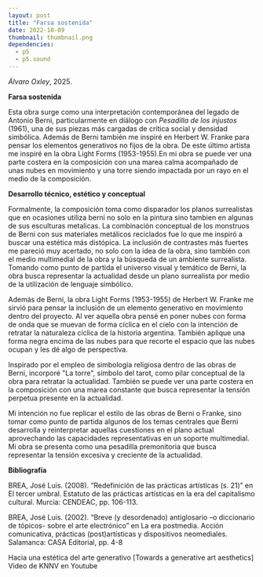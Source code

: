 ```yaml
---
layout: post
title: "Farsa sostenida"
date: 2022-10-09
thumbnail: thumbnail.png
dependencies:
  - p5
  - p5.sound
---
```


<div id="div-sketch">
  <script type="text/javascript" src="sketch.js"></script>
</div>

_Álvaro Oxley_, 2025.

**Farsa sostenida**

Esta obra surge como una interpretación contemporánea del legado de Antonio Berni, particularmente en diálogo con *Pesadilla de los injustos* (1961), una de sus piezas más cargadas de crítica social y densidad simbólica. Además de Berni también me inspiré en Herbert W. Franke para pensar los elementos generativos no fijos de la obra. De este último artista me inspiré en la obra Light Forms (1953-1955).En mi obra se puede ver una parte costera en la composición con una marea calma acompañado de unas nubes en movimiento y una torre siendo impactada por un rayo en el medio de la composición.


**Desarrollo técnico, estético y conceptual**

Formalmente, la composición toma como disparador los planos surrealistas que en ocasiones utiliza berni no solo en la pintura sino tambien en algunas de sus esculturas metalicas. La combinación conceptual de los monstruos de Berni con sus materiales metálicos reciclados fue lo que me inspiró a buscar una estética más distópica. La inclusión de contrastes más fuertes me pareció muy acertado, no solo con la idea de la obra, sino también con el medio multimedial de la obra y la búsqueda de un ambiente surrealista. Tomando como punto de partida el universo visual y temático de Berni, la obra busca representar la actualidad desde un plano surrealista por medio de la utilización de lenguaje simbólico.

Además de Berni, la obra Light Forms (1953-1955) de Herbert W. Franke me sirvió para pensar la inclusión de un elemento generativo en movimiento dentro del proyecto. Al ver aquella obra pensé en poner nubes con forma de onda que se muevan de forma cíclica en el cielo con la intención de retratar la naturaleza cíclica de la historia argentina. También aplique una forma negra encima de las nubes para que recorte el espacio que las nubes ocupan y les dé algo de perspectiva.

Inspirado por el empleo de simbología religiosa dentro de las obras de Berni, incorporé "La torre", símbolo del tarot, como pilar conceptual de la obra para retratar la actualidad. También se puede ver una parte costera en la composición con una marea constante que busca representar la tensión perpetua presente en la actualidad.

Mi intención no fue replicar el estilo de las obras de Berni o Franke, sino tomar como punto de partida algunos de los temas centrales que Berni desarrolla y reinterpretar aquellas cuestiones en el plano actual aprovechando las capacidades representativas en un soporte multimedial. Mi obra se presenta como una pesadilla premonitoria que busca representar la tensión excesiva y creciente de la actualidad.

**Bibliografía**

BREA, José Luis. (2008). “Redefinición de las prácticas artísticas (s. 21)” en El tercer umbral. Estatuto de las prácticas artísticas en la era del capitalismo cultural. Murcia: CENDEAC, pp. 106-113.

BREA, José Luis. (2002). “Breve (y desordenado) antiglosario –o diccionario de tópicos- sobre el arte electrónico” en La era postmedia. Acción comunicativa, prácticas (post)artísticas y dispositivos neomediales. Salamanca: CASA Editorial, pp. 4-8

Hacia una estética del arte generativo [Towards a generative art aesthetics] Video de KNNV en Youtube 
